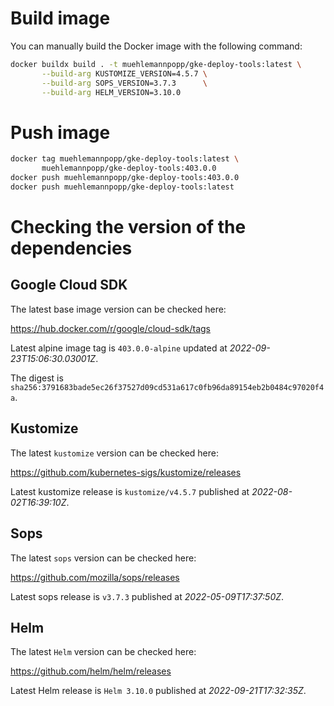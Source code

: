 
# Build image

You can manually build the Docker image with the following command:

```bash
docker buildx build . -t muehlemannpopp/gke-deploy-tools:latest \
       --build-arg KUSTOMIZE_VERSION=4.5.7 \
       --build-arg SOPS_VERSION=3.7.3      \
       --build-arg HELM_VERSION=3.10.0
```

# Push image

```bash
docker tag muehlemannpopp/gke-deploy-tools:latest \
       muehlemannpopp/gke-deploy-tools:403.0.0
docker push muehlemannpopp/gke-deploy-tools:403.0.0
docker push muehlemannpopp/gke-deploy-tools:latest
```

# Checking the version of the dependencies

## Google Cloud SDK

The latest base image version can be checked here:

<https://hub.docker.com/r/google/cloud-sdk/tags>

Latest alpine image tag is `403.0.0-alpine` updated at *2022-09-23T15:06:30.03001Z*.

The digest is `sha256:3791683bade5ec26f37527d09cd531a617c0fb96da89154eb2b0484c97020f4a`.

## Kustomize

The latest `kustomize` version can be checked here:

<https://github.com/kubernetes-sigs/kustomize/releases>

Latest kustomize release is `kustomize/v4.5.7` published at *2022-08-02T16:39:10Z*.

## Sops

The latest `sops` version can be checked here:

<https://github.com/mozilla/sops/releases>

Latest sops release is `v3.7.3` published at *2022-05-09T17:37:50Z*.

## Helm

The latest `Helm` version can be checked here:

<https://github.com/helm/helm/releases>

Latest Helm release is `Helm 3.10.0` published at *2022-09-21T17:32:35Z*.
